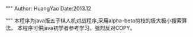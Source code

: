 """
Author: HuangYao
Date:2013.12

"""
本程序为java版五子棋人机对战程序,采用alpha-beta剪枝的极大极小搜索算法。
本程序可供java初学者参考学习，强烈反对COPY。
